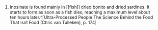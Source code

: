 1. inosinate is found mainly in [[fish]] dried bonito and dried sardines. It starts to form as soon as a fish dies, reaching a maximum level about ten hours later.^[Ultra-Processed People The Science Behind the Food That Isnt Food (Chris van Tulleken), p. 174]